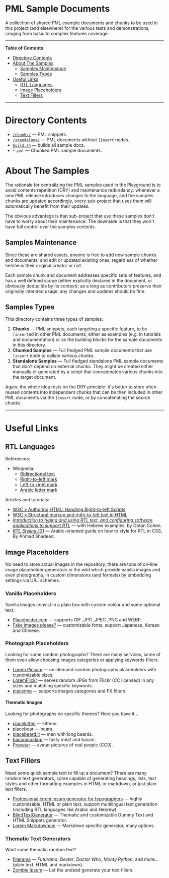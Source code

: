 # PML Sample Documents

A collection of shared PML example documents and chunks to be used in this project (and elsewhere) for the various tests and demonstrations, ranging from basic to complex features coverage.

-----

**Table of Contents**

<!-- MarkdownTOC autolink="true" bracket="round" autoanchor="false" lowercase="only_ascii" uri_encoding="true" levels="1,2,3" -->

- [Directory Contents](#directory-contents)
- [About The Samples](#about-the-samples)
    - [Samples Maintenance](#samples-maintenance)
    - [Samples Types](#samples-types)
- [Useful Links](#useful-links)
    - [RTL Languages](#rtl-languages)
    - [Image Placeholders](#image-placeholders)
    - [Text Fillers](#text-fillers)

<!-- /MarkdownTOC -->

-----

# Directory Contents

- [`/chunks/`][chunks/] — PML snippets.
- [`/standalone/`][standalone/] — PML documents without `[insert` nodes.
- [`build.sh`][build.sh] — builds all sample docs.
- `*.pml` — Chunked PML sample documents.


# About The Samples

The rationale for centralizing the PML samples used in the Playground is to avoid contents repetition (DRY) and maintenance redundancy: whenever a new PML release introduces changes to the language, and the samples chunks are updated accordingly, every sub-project that uses them will automatically benefit from their updates.

The obvious advantage is that sub-project that use these samples don't have to worry about their maintenance.
The downside is that they won't have full control over the samples contents.

## Samples Maintenance

Since these are shared assets, anyone is free to add new sample chunks and documents, and edit or updated existing ones, regardless of whether he/she is their original creator or not.

Each sample chunk and document addresses specific sets of features, and has a well defined scope (either explicitly declared in the document, or obviously deducible by its context); as a long as contributors preserve their originally intended usage, any changes and updates should be fine.

## Samples Types

This directory contains three types of samples:

1. **Chunks** — PML snippets, each targeting a specific feature, to be `[insert`ed in other PML documents, either as examples (e.g. in tutorials and documentation) or as the building blocks for the sample documents in this directory.
2. **Chunked Samples** — Full fledged PML sample documents that use `[insert` node to collate various chunks.
3. **Standalone Samples** — Full fledged standalone PML sample documents that don't depend on external chunks.
They might be created either manually or generated by a script that concatenates various chunks into the target document.

Again, the whole idea rests on the DRY principle: it's better to store often reused contents into independent chunks that can be then included in other PML documents via the `[insert` node, or by concatenating the source chunks.


-------------------------------------------------------------------------------

# Useful Links

## RTL Languages

References:

- Wikipedia:
    + [Bidirectional text][WP RTL mark]
    + [Right-to-left mark][WP LTR mark]
    + [Left-to-right mark][WP BiDi text]
    + [Arabic letter mark][WP ALM]

Articles and tutorials:

- [W3C » Authoring HTML: Handling Right-to-left Scripts]
- [W3C » Structural markup and right-to-left text in HTML]
- _[Introduction to typing and using RTL text, and configuring software applications to support RTL]_ — with Hebrew examples, by Dotan Cohen.
- _[RTL Styling 101]_ — Arabic-oriented guide on how to style for RTL in CSS, By Ahmad Shadeed.


## Image Placeholders

No need to store actual images in the repository, there are tons of on-line image placeholder generators in the wild which provide vanilla images and even photographs, in custom dimensions (and formats) by embedding settings via URL schemes.

<!-- MarkdownTOC:excluded -->
### Vanilla Placeholders

Vanilla images consist in a plain box with custom colour and some optional text.

- [Placeholder.com] — supports GIF ,JPG ,JPEG ,PNG and WEBP.
- [Fake images please?] — customizable fonts, support Japanese, Korean and Chinese.

<!-- MarkdownTOC:excluded -->
### Photograph Placeholders

Looking for some random photographs? There are many services, some of them even allow choosing images categories or applying keywords filters.

- [Lorem Picsum] — on-demand random photographs placeholders with customizable sizes.
- [LoremFlickr] — serves random JPGs from Flickr (CC licensed) in any sizes and matching specific keywords.
- [placeimg] — supports images categories and FX filters.

<!-- MarkdownTOC:excluded -->
#### Thematic Images

Looking for photographs on specific themes? Here you have it...

- [placekitten] — kittens.
- [placebear] — bears.
- [placebeard.it] — men with long beards.
- [baconmockup] — tasty meat and bacon.
- [Pravatar] — avatar pictures of real people (CC0).

## Text Fillers

Need some quick sample text to fill up a document? There are many random text generators, some capable of generating headings, lists, text styles and other formatting examples in HTML or markdown, or just plain text fillers.

- [Professional lorem ipsum generator for typographers] — highly customizable, HTML or plain text, support multilingual text generation (including RTL languages like Arabic and Hebrew).
- [BlindTextGenerator] — Thematic and customizable Dummy Text and HTML Snippets generator.
- [Lorem Markdownum] — Markdown specific generator, many options.

<!-- MarkdownTOC:excluded -->
### Thematic Text Generators

Want some thematic random text?

- [fillerama] — _Futurama_, _Dexter_, _Doctor Who_, _Monty Python_, and more... (plain text, HTML and markdown).
- [Zombie Ipsum] — Let the undead generate your text fillers.



<!-----------------------------------------------------------------------------
                               REFERENCE LINKS
------------------------------------------------------------------------------>

<!-- BiDi RTL/LTR -->

[WP ALM]: https://en.wikipedia.org/wiki/Arabic_letter_mark
[WP BiDi text]: https://en.wikipedia.org/wiki/Bidirectional_text
[WP LTR mark]: https://en.wikipedia.org/wiki/Left-to-right_mark
[WP RTL mark]: https://en.wikipedia.org/wiki/Right-to-left_mark

[W3C » Authoring HTML: Handling Right-to-left Scripts]: https://www.w3.org/TR/i18n-html-tech-bidi/
[W3C » Structural markup and right-to-left text in HTML]: https://www.w3.org/International/questions/qa-html-dir

[Introduction to typing and using RTL text, and configuring software applications to support RTL]: https://www.dotancohen.com/howto/rtl_right_to_left.html "Read on-line article by Dotan Cohen"
[RTL Styling 101]: https://rtlstyling.com/posts/rtl-styling/ "Read on-line article by Ahmad Shadeed"


<!-- img placeholders -->

[Lorem Picsum]: https://picsum.photos
[Placeholder.com]: https://placeholder.com
[LoremFlickr]: https://loremflickr.com
[placeimg]: https://placeimg.com
[Fake images please?]: https://fakeimg.pl

[placekitten]: https://placekitten.com
[placebear]: https://placebear.com
[baconmockup]: https://baconmockup.com
[placebeard.it]: https://placebeard.it
[Pravatar]: https://www.pravatar.cc

<!-- text fillers -->

[Professional lorem ipsum generator for typographers]: https://generator.lorem-ipsum.info
[BlindTextGenerator]: https://www.blindtextgenerator.com
[fillerama]: http://fillerama.io
[Zombie Ipsum]: http://www.zombieipsum.com
[Lorem Markdownum]: https://jaspervdj.be/lorem-markdownum/

<!-- project files and folders -->

[chunks/]: ./chunks/ "Navigate to folder"
[standalone/]: ./standalone/ "Navigate to folder"

[build.sh]: ./build.sh "View source script"

<!-- EOF -->

